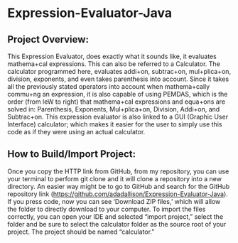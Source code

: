 # Expression-Evaluator-Java

## Project Overview:
This Expression Evaluator, does exactly what it sounds like, it evaluates mathema+cal expressions. This can also be referred to a Calculator. The calculator programmed here, evaluates addi+on, subtrac+on, mul+plica+on, division, exponents, and even takes parenthesis into account. Since it takes all the previously stated operators into account when mathema+cally commu+ng an expression, it is also capable of using PEMDAS, which is the order (from leW to right) that mathema+cal expressions and equa+ons are solved in: Parenthesis, Exponents, Mul+plica+on, Division, Addi+on, and Subtrac+on. This expression evaluator is also linked to a GUI (Graphic User Interface) calculator; which makes it easier for the user to simply use this code as if they were using an actual calculator.

## How to Build/Import Project:
Once you copy the HTTP link from GitHub, from my repository, you can use your terminal to perform git clone and it will clone a repository into a new directory. An easier way might be to go to GitHub and search for the GitHub repository link (https://github.com/adadallison/Expression-Evaluator-Java). If you press code, now you can see ‘Download ZIP files,’ which will allow the folder to directly download to your computer. To import the files correctly, you can open your IDE and selected “import project,” select the folder and be sure to select the calculator folder as the source root of your project. The project should be named “calculator.”
